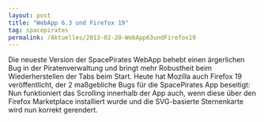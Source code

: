 ```yaml
---
layout: post
title: "WebApp 6.3 und Firefox 19"
tag: spacepirates
permalink: /Aktuelles/2013-02-20-WebApp63undFirefox19
---
```


Die neueste Version der SpacePirates WebApp behebt einen ärgerlichen Bug in der Piratenverwaltung und bringt mehr Robustheit beim Wiederherstellen der Tabs beim Start. Heute hat Mozilla auch Firefox 19 veröffentlicht, der 2 maßgebliche Bugs für die SpacePirates App beseitigt: Nun funktioniert das Scrolling innerhalb der App auch, wenn diese über den Firefox Marketplace installiert wurde und die SVG-basierte Sternenkarte wird nun korrekt gerendert.
